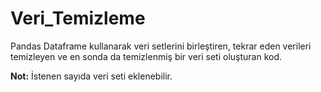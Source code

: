 # Veri_Temizleme
Pandas Dataframe kullanarak veri setlerini birleştiren, tekrar eden verileri temizleyen ve en sonda da temizlenmiş bir veri seti oluşturan kod.

**Not:** İstenen sayıda veri seti eklenebilir.
